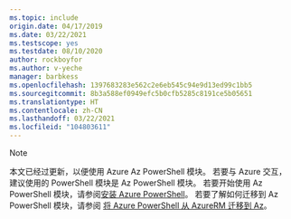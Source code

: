 ```yaml
---
ms.topic: include
origin.date: 04/17/2019
ms.date: 03/22/2021
ms.testscope: yes
ms.testdate: 08/10/2020
author: rockboyfor
ms.author: v-yeche
manager: barbkess
ms.openlocfilehash: 1397683283e562c2e6eb545c94e9d13ed99c1bb5
ms.sourcegitcommit: 8b3a588ef0949efc5b0cfb5285c8191ce5b05651
ms.translationtype: HT
ms.contentlocale: zh-CN
ms.lasthandoff: 03/22/2021
ms.locfileid: "104803611"
---
```

> [!NOTE]
> 本文已经过更新，以便使用 Azure Az PowerShell 模块。 若要与 Azure 交互，建议使用的 PowerShell 模块是 Az PowerShell 模块。 若要开始使用 Az PowerShell 模块，请参阅[安装 Azure PowerShell](https://docs.microsoft.com/powershell/azure/install-az-ps)。 若要了解如何迁移到 Az PowerShell 模块，请参阅 [将 Azure PowerShell 从 AzureRM 迁移到 Az](https://docs.microsoft.com/powershell/azure/migrate-from-azurerm-to-az)。

<!--Update_Description: update meta properties, wording update, update link-->